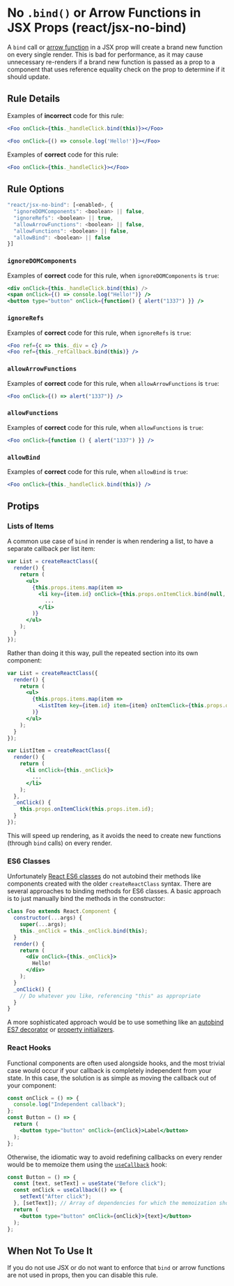 # No `.bind()` or Arrow Functions in JSX Props (react/jsx-no-bind)

A `bind` call or [arrow function](https://developer.mozilla.org/en-US/docs/Web/JavaScript/Reference/Functions/Arrow_functions) in a JSX prop will create a brand new function on every single render. This is bad for performance, as it may cause unnecessary re-renders if a brand new function is passed as a prop to a component that uses reference equality check on the prop to determine if it should update.

## Rule Details

Examples of **incorrect** code for this rule:

```jsx
<Foo onClick={this._handleClick.bind(this)}></Foo>
```
```jsx
<Foo onClick={() => console.log('Hello!')}></Foo>
```

Examples of **correct** code for this rule:
```jsx
<Foo onClick={this._handleClick}></Foo>
```

## Rule Options

```js
"react/jsx-no-bind": [<enabled>, {
  "ignoreDOMComponents": <boolean> || false,
  "ignoreRefs": <boolean> || true,
  "allowArrowFunctions": <boolean> || false,
  "allowFunctions": <boolean> || false,
  "allowBind": <boolean> || false
}]
```

### `ignoreDOMComponents`

Examples of **correct** code for this rule, when `ignoreDOMComponents` is `true`:

```jsx
<div onClick={this._handleClick.bind(this) />
<span onClick={() => console.log("Hello!")} />
<button type="button" onClick={function() { alert("1337") }} />
```

### `ignoreRefs`

Examples of **correct** code for this rule, when `ignoreRefs` is `true`:

```jsx
<Foo ref={c => this._div = c} />
<Foo ref={this._refCallback.bind(this)} />
```

### `allowArrowFunctions`

Examples of **correct** code for this rule, when `allowArrowFunctions` is `true`:

```jsx
<Foo onClick={() => alert("1337")} />
```

### `allowFunctions`

Examples of **correct** code for this rule, when `allowFunctions` is `true`:

```jsx
<Foo onClick={function () { alert("1337") }} />
```

### `allowBind`

Examples of **correct** code for this rule, when `allowBind` is `true`:

```jsx
<Foo onClick={this._handleClick.bind(this)} />
```

## Protips

### Lists of Items

A common use case of `bind` in render is when rendering a list, to have a separate callback per list item:

```jsx
var List = createReactClass({
  render() {
    return (
      <ul>
        {this.props.items.map(item =>
          <li key={item.id} onClick={this.props.onItemClick.bind(null, item.id)}>
            ...
          </li>
        )}
      </ul>
    );
  }
});
```

Rather than doing it this way, pull the repeated section into its own component:

```jsx
var List = createReactClass({
  render() {
    return (
      <ul>
        {this.props.items.map(item =>
          <ListItem key={item.id} item={item} onItemClick={this.props.onItemClick} />
        )}
      </ul>
    );
  }
});

var ListItem = createReactClass({
  render() {
    return (
      <li onClick={this._onClick}>
        ...
      </li>
    );
  },
  _onClick() {
    this.props.onItemClick(this.props.item.id);
  }
});
```

This will speed up rendering, as it avoids the need to create new functions (through `bind` calls) on every render.

### ES6 Classes

Unfortunately [React ES6 classes](https://facebook.github.io/react/blog/2015/01/27/react-v0.13.0-beta-1.html#es6-classes) do not autobind their methods like components created with the older `createReactClass` syntax. There are several approaches to binding methods for ES6 classes. A basic approach is to just manually bind the methods in the constructor:

```jsx
class Foo extends React.Component {
  constructor(...args) {
    super(...args);
    this._onClick = this._onClick.bind(this);
  }
  render() {
    return (
      <div onClick={this._onClick}>
        Hello!
      </div>
    );
  }
  _onClick() {
    // Do whatever you like, referencing "this" as appropriate
  }
}
```

A more sophisticated approach would be to use something like an [autobind ES7 decorator](https://www.npmjs.com/package/core-decorators#autobind) or [property initializers](https://facebook.github.io/react/blog/2015/01/27/react-v0.13.0-beta-1.html#autobinding).

### React Hooks

Functional components are often used alongside hooks, and the most trivial case would occur if your callback is completely independent from your state. In this case, the solution is as simple as moving the callback out of your component:

```jsx
const onClick = () => {
  console.log("Independent callback");
};
const Button = () => {
  return (
    <button type="button" onClick={onClick}>Label</button>
  );
};
```

Otherwise, the idiomatic way to avoid redefining callbacks on every render would be to memoize them using the [`useCallback`](https://reactjs.org/docs/hooks-reference.html#usecallback) hook:

```jsx
const Button = () => {
  const [text, setText] = useState("Before click");
  const onClick = useCallback(() => {
    setText("After click");
  }, [setText]); // Array of dependencies for which the memoization should update
  return (
    <button type="button" onClick={onClick}>{text}</button>
  );
};
```

## When Not To Use It

If you do not use JSX or do not want to enforce that `bind` or arrow functions are not used in props, then you can disable this rule.
